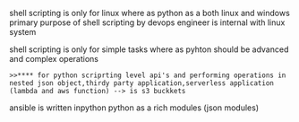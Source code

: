 shell scripting is only for linux
where as python as a both linux and windows 
primary purpose of shell scripting by devops engineer is internal with linux system


shell scripting is only for simple tasks where as pyhton should be advanced and complex operations
   
    >>**** for python scriprting level api's and performing operations in nested json object,thirdy party application,serverless application (lambda and aws function) --> is s3 buckkets

ansible is written inpython 
python as a rich modules (json modules)

